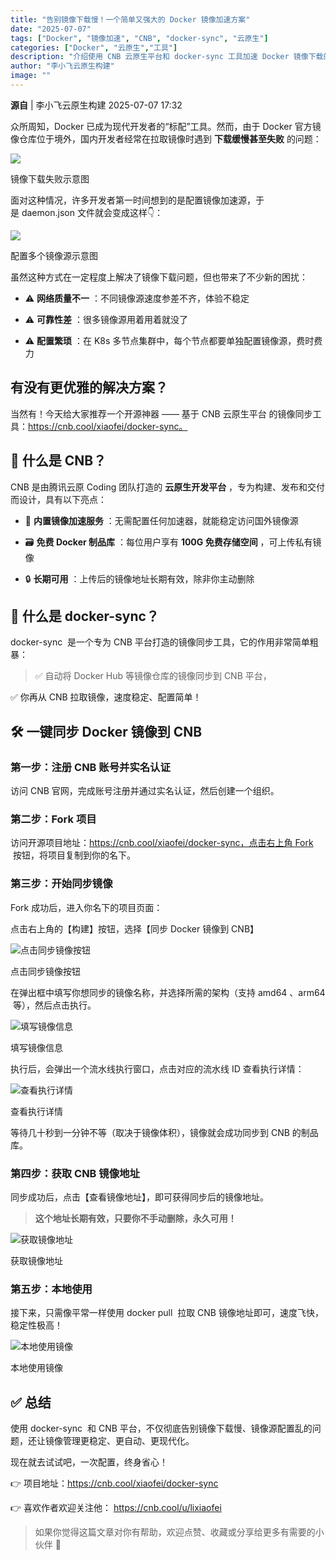 ```yaml
---
title: "告别镜像下载慢！一个简单又强大的 Docker 镜像加速方案"
date: "2025-07-07"
tags: ["Docker", "镜像加速", "CNB", "docker-sync", "云原生"]
categories: ["Docker", "云原生","工具"]
description: "介绍使用 CNB 云原生平台和 docker-sync 工具加速 Docker 镜像下载的方案。"
author: "李小飞云原生构建"
image: ""
---
```


**源自** |  李小飞云原生构建 2025-07-07 17:32

众所周知，Docker 已成为现代开发者的“标配”工具。然而，由于 Docker 官方镜像仓库位于境外，国内开发者经常在拉取镜像时遇到 **下载缓慢甚至失败** 的问题：

![](https://ai.programnotes.cn/img/ai/fdf5c45877bfedfb67f5a33629281dd6.png)

镜像下载失败示意图

面对这种情况，许多开发者第一时间想到的是配置镜像加速源，于是 daemon.json 文件就会变成这样👇：

![](https://ai.programnotes.cn/img/ai/7e670ae6d6d7a4c786d0d18d97f862fc.png)

配置多个镜像源示意图

虽然这种方式在一定程度上解决了镜像下载问题，但也带来了不少新的困扰：
- ⚠ **网络质量不一**
：不同镜像源速度参差不齐，体验不稳定

- ⚠ **可靠性差**
：很多镜像源用着用着就没了

- ⚠ **配置繁琐**
：在 K8s 多节点集群中，每个节点都要单独配置镜像源，费时费力

## 有没有更优雅的解决方案？

当然有！今天给大家推荐一个开源神器 —— 基于 CNB 云原生平台 的镜像同步工具：https://cnb.cool/xiaofei/docker-sync。

## 🧩 什么是 CNB？

CNB 是由腾讯云原 Coding 团队打造的 **云原生开发平台**
，专为构建、发布和交付而设计，具有以下亮点：
- 🚀 **内置镜像加速服务**
：无需配置任何加速器，就能稳定访问国外镜像源

- 🗃 **免费 Docker 制品库**
：每位用户享有 **100G 免费存储空间**
，可上传私有镜像

- 🔒 **长期可用**
：上传后的镜像地址长期有效，除非你主动删除

## 🧰 什么是 docker-sync？

docker-sync
 是一个专为 CNB 平台打造的镜像同步工具，它的作用非常简单粗暴：
> 
> ✅ 自动将 Docker Hub 等镜像仓库的镜像同步到 CNB 平台，

✅ 你再从 CNB 拉取镜像，速度稳定、配置简单！

## 🛠️ 一键同步 Docker 镜像到 CNB
### 第一步：注册 CNB 账号并实名认证

访问 CNB 官网，完成账号注册并通过实名认证，然后创建一个组织。
### 第二步：Fork 项目

访问开源项目地址：https://cnb.cool/xiaofei/docker-sync，点击右上角 Fork
 按钮，将项目复制到你的名下。
### 第三步：开始同步镜像

Fork 成功后，进入你名下的项目页面：

点击右上角的【构建】按钮，选择【同步 Docker 镜像到 CNB】

![点击同步镜像按钮](https://ai.programnotes.cn/img/ai/a999ca6fa2035e31e0dcb02a2db52666.png)

点击同步镜像按钮

在弹出框中填写你想同步的镜像名称，并选择所需的架构（支持 amd64
、arm64
 等），然后点击执行。

![填写镜像信息](https://ai.programnotes.cn/img/ai/f2a1a9c974ae76af4fb3e84c44694d67.png)

填写镜像信息

执行后，会弹出一个流水线执行窗口，点击对应的流水线 ID 查看执行详情：

![查看执行详情](https://ai.programnotes.cn/img/ai/430eddfcfca7c98d76cc962011f43b11.png)

查看执行详情

等待几十秒到一分钟不等（取决于镜像体积），镜像就会成功同步到 CNB 的制品库。
### 第四步：获取 CNB 镜像地址

同步成功后，点击【查看镜像地址】，即可获得同步后的镜像地址。
> 
> **这个地址长期有效，只要你不手动删除，永久可用！**


![获取镜像地址](https://ai.programnotes.cn/img/ai/5e2a35b701b903a398f35dcc42f68228.png)

获取镜像地址
### 第五步：本地使用

接下来，只需像平常一样使用 docker pull
 拉取 CNB 镜像地址即可，速度飞快，稳定性极高！

![本地使用镜像](https://ai.programnotes.cn/img/ai/75cab8efd8aa797bddf9a0f9bef4032b.png)

本地使用镜像
## ✅ 总结

使用 docker-sync
 和 CNB 平台，不仅彻底告别镜像下载慢、镜像源配置乱的问题，还让镜像管理更稳定、更自动、更现代化。

现在就去试试吧，一次配置，终身省心！

👉 项目地址：https://cnb.cool/xiaofei/docker-sync

👉 喜欢作者欢迎关注他：
https://cnb.cool/u/lixiaofei
> 
> 如果你觉得这篇文章对你有帮助，欢迎点赞、收藏或分享给更多有需要的小伙伴 🚀



